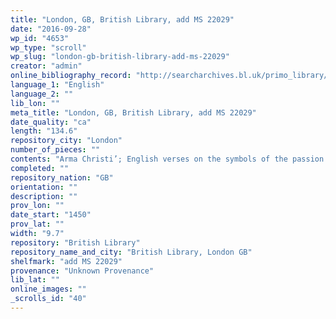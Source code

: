 ```yaml
---
title: "London, GB, British Library, add MS 22029"
date: "2016-09-28"
wp_id: "4653"
wp_type: "scroll"
wp_slug: "london-gb-british-library-add-ms-22029"
creator: "admin"
online_bibliography_record: "http://searcharchives.bl.uk/primo_library/libweb/action/display.do?tabs=detailsTab&ct=display&fn=search&doc=IAMS032-002034491&indx=1&recIds=IAMS032-002034491&recIdxs=0&elementId=0&renderMode=poppedOut&displayMode=full&frbrVersion=&dscnt=0&frbg=&scp.scps=scope%3A%28BL%29&tab=local&dstmp=1468177953157&srt=rank&mode=Basic&&dum=true&vl(freeText0)=add%20MS%2022029&vid=IAMS_VU2"
language_1: "English"
language_2: ""
lib_lon: ""
meta_title: "London, GB, British Library, add MS 22029"
date_quality: "ca"
length: "134.6"
repository_city: "London"
number_of_pieces: ""
contents: "Arma Christi’; English verses on the symbols of the passion of our Lord; with each symbol painted at the head of the verses that describe it."
completed: ""
repository_nation: "GB"
orientation: ""
description: ""
prov_lon: ""
date_start: "1450"
prov_lat: ""
width: "9.7"
repository: "British Library"
repository_name_and_city: "British Library, London GB"
shelfmark: "add MS 22029"
provenance: "Unknown Provenance"
lib_lat: ""
online_images: ""
_scrolls_id: "40"
---
```



